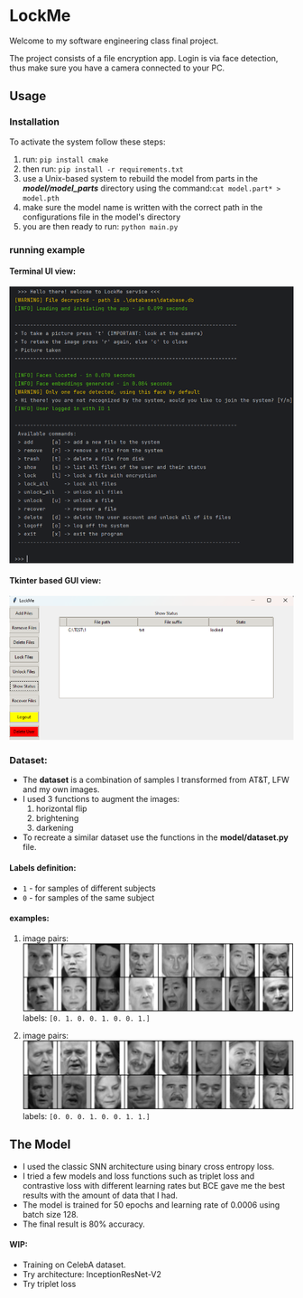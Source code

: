 # LockMe
 
Welcome to my software engineering class final project.

The project consists of a file encryption app. 
Login is via face detection, thus make sure you have a camera connected to your PC.

## Usage
### Installation
To activate the system follow these steps:
1. run: `pip install cmake`
2. then run: `pip install -r requirements.txt`
3. use a Unix-based system to rebuild the model from parts in the **_model/model_parts_** directory using the command:`cat model.part* > model.pth`
4. make sure the model name is written with the correct path in the configurations file in the model's directory
5. you are then ready to run: `python main.py`

### running example
#### Terminal UI view:
![terminal_view.png](images/terminal_view.png)
#### Tkinter based GUI view:
![tkinter_usage.png](images/tkinter_usage.png)


### Dataset:
* The **dataset** is a combination of samples I transformed from AT&T, LFW and my own images.
* I used 3 functions to augment the images:
  1. horizontal flip
  2. brightening
  3. darkening
* To recreate a similar dataset use the functions in the **model/dataset.py** file.
#### Labels definition:
* `1` - for samples of different subjects
* `0` - for samples of the same subject
#### examples:
1. image pairs: ![example1.png](images/example1.png)
labels: `[0. 1. 0. 0. 1. 0. 0. 1.]`

2. image pairs: ![example2.png](images/example2.png)
labels: `[0. 0. 0. 1. 0. 0. 1. 1.]`

## The Model
* I used the classic SNN architecture using binary cross entropy loss.
* I tried a few models and loss functions such as triplet loss and contrastive loss with different learning rates 
but BCE gave me the best results with the amount of data that I had.
* The model is trained for 50 epochs and learning rate of 0.0006 using batch size 128.
* The final result is 80% accuracy. 

#### WIP:
* Training on CelebA dataset.
* Try architecture: InceptionResNet-V2
* Try triplet loss